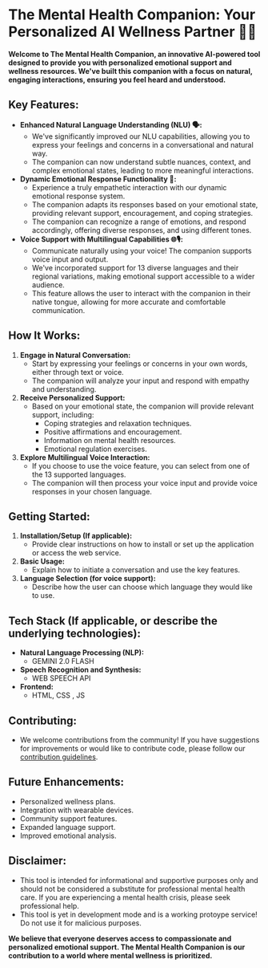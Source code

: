 # The Mental Health Companion: Your Personalized AI Wellness Partner 🧠✨

**Welcome to The Mental Health Companion, an innovative AI-powered tool designed to provide you with personalized emotional support and wellness resources. We've built this companion with a focus on natural, engaging interactions, ensuring you feel heard and understood.**

## Key Features:

* **Enhanced Natural Language Understanding (NLU) 🗣️:**
    * We've significantly improved our NLU capabilities, allowing you to express your feelings and concerns in a conversational and natural way.
    * The companion can now understand subtle nuances, context, and complex emotional states, leading to more meaningful interactions.
* **Dynamic Emotional Response Functionality 💖:**
    * Experience a truly empathetic interaction with our dynamic emotional response system.
    * The companion adapts its responses based on your emotional state, providing relevant support, encouragement, and coping strategies.
    * The companion can recognize a range of emotions, and respond accordingly, offering diverse responses, and using different tones.
* **Voice Support with Multilingual Capabilities 🌐🎙️:**
    * Communicate naturally using your voice! The companion supports voice input and output.
    * We've incorporated support for 13 diverse languages and their regional variations, making emotional support accessible to a wider audience.
    * This feature allows the user to interact with the companion in their native tongue, allowing for more accurate and comfortable communication.

## How It Works:

1.  **Engage in Natural Conversation:**
    * Start by expressing your feelings or concerns in your own words, either through text or voice.
    * The companion will analyze your input and respond with empathy and understanding.
2.  **Receive Personalized Support:**
    * Based on your emotional state, the companion will provide relevant support, including:
        * Coping strategies and relaxation techniques.
        * Positive affirmations and encouragement.
        * Information on mental health resources.
        * Emotional regulation exercises.
3.  **Explore Multilingual Voice Interaction:**
    * If you choose to use the voice feature, you can select from one of the 13 supported languages.
    * The companion will then process your voice input and provide voice responses in your chosen language.

## Getting Started:

1.  **Installation/Setup (If applicable):**
    * Provide clear instructions on how to install or set up the application or access the web service.
2.  **Basic Usage:**
    * Explain how to initiate a conversation and use the key features.
3.  **Language Selection (for voice support):**
    * Describe how the user can choose which language they would like to use.

## Tech Stack (If applicable, or describe the underlying technologies):

* **Natural Language Processing (NLP):**
    * GEMINI 2.0 FLASH
* **Speech Recognition and Synthesis:**
    * WEB SPEECH API
* **Frontend:**
    * HTML, CSS , JS

## Contributing:

* We welcome contributions from the community! If you have suggestions for improvements or would like to contribute code, please follow our [contribution guidelines](link-to-contribution-guidelines).

## Future Enhancements:

* Personalized wellness plans.
* Integration with wearable devices.
* Community support features.
* Expanded language support.
* Improved emotional analysis.

## Disclaimer:

* This tool is intended for informational and supportive purposes only and should not be considered a substitute for professional mental health care. If you are experiencing a mental health crisis, please seek professional help.
* This tool is yet in development mode and is a working protoype service! Do not use it for malicious purposes.

**We believe that everyone deserves access to compassionate and personalized emotional support. The Mental Health Companion is our contribution to a world where mental wellness is prioritized.**
